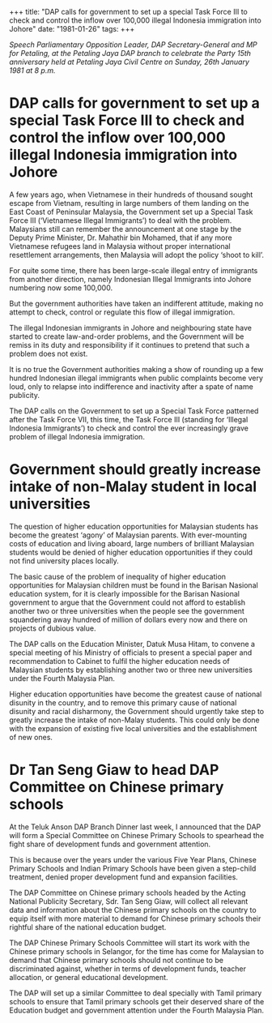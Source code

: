+++ 
title: "DAP calls for government to set up a special Task Force III to check and control the inflow over 100,000 illegal Indonesia immigration into Johore"
date: "1981-01-26"
tags:
+++

_Speech Parliamentary Opposition Leader, DAP Secretary-General and MP for Petaling, at the Petaling Jaya DAP branch to celebrate the Party 15th anniversary held at Petaling Jaya Civil Centre on Sunday, 26th January 1981 at 8 p.m._

# DAP calls for government to set up a special Task Force III to check and control the inflow over 100,000 illegal Indonesia immigration into Johore

A few years ago, when Vietnamese in their hundreds of thousand sought escape from Vietnam, resulting in large numbers of them landing on the East Coast of Peninsular Malaysia, the Government set up a Special Task Force III (‘Vietnamese Illegal Immigrants’) to deal with the problem. Malaysians still can remember the announcement at one stage by the Deputy Prime Minister, Dr. Mahathir bin Mohamed, that if any more Vietnamese refugees land in Malaysia without proper international resettlement arrangements, then Malaysia will adopt the policy ‘shoot to kill’.</u>

For quite some time, there has been large-scale illegal entry of immigrants from another direction, namely Indonesian Illegal Immigrants into Johore numbering now some 100,000.

But the government authorities have taken an indifferent attitude, making no attempt to check, control or regulate this flow of illegal immigration. 

The illegal Indonesian immigrants in Johore and neighbouring state have started to create law-and-order problems, and the Government will be remiss in its duty and responsibility if it continues to pretend that such a problem does not exist.

It is no true the Government authorities making a show of rounding up a few hundred Indonesian illegal immigrants when public complaints become very loud, only to relapse into indifference and inactivity after a spate of name publicity.

The DAP calls on the Government to set up a Special Task Force patterned after the Task Force VII, this time, the Task Force III (standing for ‘Illegal Indonesia Immigrants’) to check and control the ever increasingly grave problem of illegal Indonesia immigration.

# Government should greatly increase intake of non-Malay student in local universities

The question of higher education opportunities for Malaysian students has become the greatest ‘agony’ of Malaysian parents. With ever-mounting costs of education and living aboard, large numbers of brilliant Malaysian students would be denied of higher education opportunities if they could not find university places locally.

The basic cause of the problem of inequality of higher education opportunities for Malaysian children must be found in the Barisan Nasional education system, for it is clearly impossible for the Barisan Nasional government to argue that the Government could not afford to establish another two or three universities when the people see the government squandering away hundred of million of dollars every now and there on projects of dubious value.

The DAP calls on the Education Minister, Datuk Musa Hitam, to convene a special meeting of his Ministry of officials to present a special paper and recommendation to Cabinet to fulfil the higher education needs of Malaysian students by establishing another two or three new universities under the Fourth Malaysia Plan.

Higher education opportunities have become the greatest cause of national disunity in the country, and to remove this primary cause of national disunity and racial disharmony, the Government should urgently take step to greatly increase the intake of non-Malay students. This could only be done with the expansion of existing five local universities and the establishment of new ones.

# Dr Tan Seng Giaw to head DAP Committee on Chinese primary schools

At the Teluk Anson DAP Branch Dinner last week, I announced that the DAP will form a Special Committee on Chinese Primary Schools to spearhead the fight share of development funds and government attention.

This is because over the years under the various Five Year Plans, Chinese Primary Schools and Indian Primary Schools have been given a step-child treatment, denied proper development fund and expansion facilities.

The DAP Committee on Chinese primary schools headed by the Acting National Publicity Secretary, Sdr. Tan Seng Giaw, will collect all relevant data and information about the Chinese primary schools on the country to equip itself with more material to demand for Chinese primary schools their rightful share of the national education budget.

The DAP Chinese Primary Schools Committee will start its work with the Chinese primary schools in Selangor, for the time has come for Malaysian to demand that Chinese primary schools should not continue to be discriminated against, whether in terms of development funds, teacher allocation, or general educational development.

The DAP will set up a similar Committee to deal specially with Tamil primary schools to ensure that Tamil primary schools get their deserved share of the Education budget and government attention under the Fourth Malaysia Plan.
 
